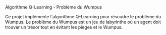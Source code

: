 Algorithme Q-Learning - Problème du Wumpus

Ce projet implémente l'algorithme Q-Learning pour résoudre le problème du Wumpus. Le problème du Wumpus est un jeu de labyrinthe où un agent doit trouver un trésor tout en évitant les pièges et le Wumpus.
